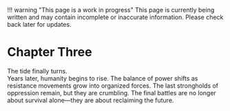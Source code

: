 !!! warning "This page is a work in progress"
    This page is currently being written and may contain incomplete or inaccurate information. Please check back later for updates.

# Chapter Three

The tide finally turns.  
Years later, humanity begins to rise. The balance of power shifts as resistance movements grow into organized forces. The last strongholds of oppression remain, but they are crumbling. The final battles are no longer about survival alone—they are about reclaiming the future.
